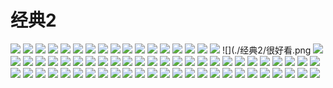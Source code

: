 # 经典2
![](./经典2/粑粑.jpg)
![](./经典2/比热容.jpg)
![](./经典2/不需要.jpg)
![](./经典2/藏头诗.jpg)
![](./经典2/成语接龙.jpg)
![](./经典2/答应.jpg)
![](./经典2/到家了.jpg)
![](./经典2/多了个儿子.jpg)
![](./经典2/腐蚀装.jpg)
![](./经典2/改成一号.jpg)
![](./经典2/感觉有点难受.jpg)
![](./经典2/搞笑.jpg)
![](./经典2/给台阶.jpg)
![](./经典2/孤儿.jpg)
![](./经典2/哈喽.jpg)
![](./经典2/和好了.jpg)
![](./经典2/黑大帅.jpg)
![](./经典2/很好看.png
![](./经典2/哄你睡.jpg)
![](./经典2/换一家.jpg)
![](./经典2/兼职.jpg)
![](./经典2/介意.jpg)
![](./经典2/今天晚上.jpg)
![](./经典2/看着表哭.jpg)
![](./经典2/老师.jpg)
![](./经典2/买东西吃.jpg)
![](./经典2/没把你当.jpg)
![](./经典2/没分啊.jpg)
![](./经典2/没人要.jpg)
![](./经典2/能吃雪糕哦.jpg)
![](./经典2/你没有手嘛.jpg)
![](./经典2/你特么是谁.png)
![](./经典2/牛奶还要吗.jpg)
![](./经典2/暖她一整天.jpg)
![](./经典2/删了嘛.jpg)
![](./经典2/谁把我兑换码用了.jpg)
![](./经典2/声音不好听.jpg)
![](./经典2/双眼全息投影.jpg)
![](./经典2/死了吗.jpg)
![](./经典2/送你了.jpg)
![](./经典2/疼.jpg)
![](./经典2/痛快话.jpg)
![](./经典2/头像.jpg)
![](./经典2/玩具.jpg)
![](./经典2/忘不了.jpg)
![](./经典2/为什么.jpg)
![](./经典2/我随孩子姓.jpg)
![](./经典2/喜欢.jpg)
![](./经典2/先别一直发.jpg)
![](./经典2/先在一起.jpg)
![](./经典2/相亲.jpg)
![](./经典2/想吃啥.jpg)
![](./经典2/辛巴.jpg)
![](./经典2/学长.jpg)
![](./经典2/要不.jpg)
![](./经典2/一见钟情.jpg)
![](./经典2/意下如何.jpg)
![](./经典2/有人先答应了.jpg)
![](./经典2/有意思.png)
![](./经典2/缘分.jpg)
![](./经典2/早点认识她.png)
![](./经典2/只是爱他的钱.jpg)
![](./经典2/至少得6个人.jpg)
![](./经典2/种草莓.jpg)
![](./经典2/自闭症.jpg)
![](./经典2/昨晚上分了.jpg)
![](./经典2/hs网站.jpg)
![](./经典2/p站.jpg)
![](./经典2/rua.jpg)